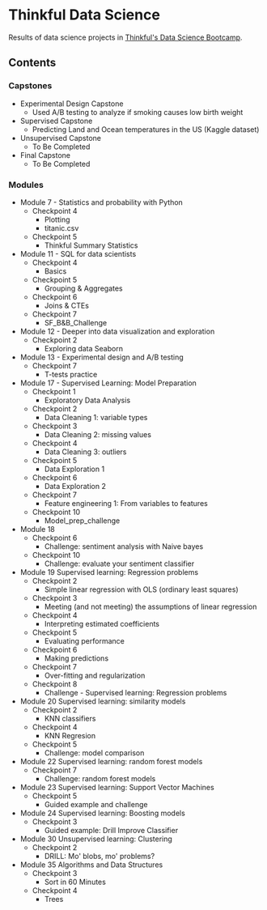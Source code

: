 # Thinkful Data Science

Results of data science projects in [Thinkful's Data Science Bootcamp](https://www.thinkful.com/bootcamp/data-science/).

## Contents 

### Capstones
- Experimental Design Capstone
  - Used A/B testing to analyze if smoking causes low birth weight
- Supervised Capstone
  - Predicting Land and Ocean temperatures in the US (Kaggle dataset) 
- Unsupervised Capstone 
  - To Be Completed
- Final Capstone
  - To Be Completed

### Modules
  - Module 7 - Statistics and probability with Python
    - Checkpoint 4
      - Plotting
      - titanic.csv
    - Checkpoint 5
      - Thinkful Summary Statistics 
  - Module 11 - SQL for data scientists
    - Checkpoint 4
      - Basics
    - Checkpoint 5
      - Grouping & Aggregates
    - Checkpoint 6 
      - Joins & CTEs
    - Checkpoint 7 
      - SF_B&B_Challenge
  - Module 12 - Deeper into data visualization and exploration
    - Checkpoint 2
      - Exploring data Seaborn
  - Module 13 - Experimental design and A/B testing
    - Checkpoint 7
      - T-tests practice
  - Module 17 - Supervised Learning: Model Preparation
    - Checkpoint 1
      - Exploratory Data Analysis
    - Checkpoint 2 
      - Data Cleaning 1: variable types
    - Checkpoint 3
      - Data Cleaning 2: missing values
    - Checkpoint 4
      - Data Cleaning 3: outliers
    - Checkpoint 5
      - Data Exploration 1
    - Checkpoint 6
      - Data Exploration 2 
    - Checkpoint 7 
      - Feature engineering 1: From variables to features
    - Checkpoint 10
      - Model_prep_challenge
  - Module 18
    - Checkpoint 6
      - Challenge: sentiment analysis with Naive bayes
    - Checkpoint 10
      - Challenge: evaluate your sentiment classifier
  - Module 19 Supervised learning: Regression problems
    - Checkpoint 2
      - Simple linear regression with OLS (ordinary least squares)
    - Checkpoint 3
      - Meeting (and not meeting) the assumptions of linear regression
    - Checkpoint 4
      - Interpreting estimated coefficients
    - Checkpoint 5
      - Evaluating performance
    - Checkpoint 6
      - Making predictions
    - Checkpoint 7
      - Over-fitting and regularization
    - Checkpoint 8 
       - Challenge - Supervised learning: Regression problems
  - Module 20 Supervised learning: similarity models
    - Checkpoint 2
      - KNN classifiers
    - Checkpoint 4
      - KNN Regresion
    - Checkpoint 5 
      - Challenge: model comparison
  - Module 22 Supervised learning: random forest models
    - Checkpoint 7
      - Challenge: random forest models
  - Module 23 Supervised learning: Support Vector Machines
    - Checkpoint 5
      - Guided example and challenge
  - Module 24 Supervised learning: Boosting models
    - Checkpoint 3
      - Guided example: Drill Improve Classifier
  - Module 30 Unsupervised learning: Clustering
    - Checkpoint 2 
      - DRILL: Mo' blobs, mo' problems?
  - Module 35 Algorithms and Data Structures
    - Checkpoint 3
      - Sort in 60 Minutes
    - Checkpoint 4
      - Trees
  
    
      



